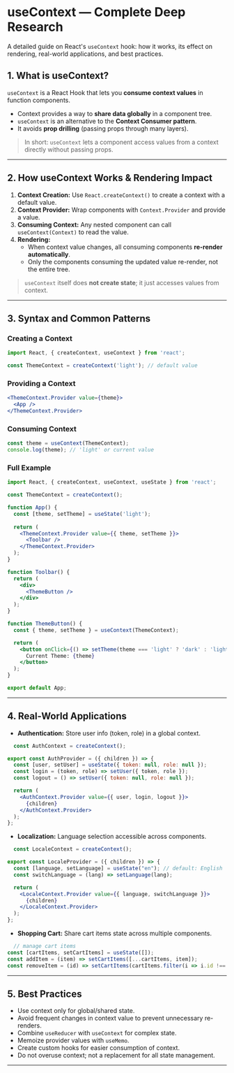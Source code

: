 # useContext — Complete Deep Research

A detailed guide on React's `useContext` hook: how it works, its effect on rendering, real-world applications, and best practices.


## 1. What is useContext?

`useContext` is a React Hook that lets you **consume context values** in function components.

- Context provides a way to **share data globally** in a component tree.
- `useContext` is an alternative to the **Context Consumer pattern**.
- It avoids **prop drilling** (passing props through many layers).

> In short: `useContext` lets a component access values from a context directly without passing props.

---

## 2. How useContext Works & Rendering Impact

1. **Context Creation:** Use `React.createContext()` to create a context with a default value.
2. **Context Provider:** Wrap components with `Context.Provider` and provide a value.
3. **Consuming Context:** Any nested component can call `useContext(Context)` to read the value.
4. **Rendering:** 
   - When context value changes, all consuming components **re-render automatically**.
   - Only the components consuming the updated value re-render, not the entire tree.

> `useContext` itself does **not create state**; it just accesses values from context.

---

## 3. Syntax and Common Patterns

### Creating a Context

```jsx
import React, { createContext, useContext } from 'react';

const ThemeContext = createContext('light'); // default value
```

### Providing a Context

```jsx
<ThemeContext.Provider value={theme}>
  <App />
</ThemeContext.Provider>
```

### Consuming Context

```jsx
const theme = useContext(ThemeContext);
console.log(theme); // 'light' or current value
```

### Full Example

```jsx
import React, { createContext, useContext, useState } from 'react';

const ThemeContext = createContext();

function App() {
  const [theme, setTheme] = useState('light');
  
  return (
    <ThemeContext.Provider value={{ theme, setTheme }}>
      <Toolbar />
    </ThemeContext.Provider>
  );
}

function Toolbar() {
  return (
    <div>
      <ThemeButton />
    </div>
  );
}

function ThemeButton() {
  const { theme, setTheme } = useContext(ThemeContext);

  return (
    <button onClick={() => setTheme(theme === 'light' ? 'dark' : 'light')}>
      Current Theme: {theme}
    </button>
  );
}

export default App;
```

---

## 4. Real-World Applications

- **Authentication:** Store user info (token, role) in a global context.

```jsx
  const AuthContext = createContext();

export const AuthProvider = ({ children }) => {
  const [user, setUser] = useState({ token: null, role: null });
  const login = (token, role) => setUser({ token, role });
  const logout = () => setUser({ token: null, role: null });

  return (
    <AuthContext.Provider value={{ user, login, logout }}>
      {children}
    </AuthContext.Provider>
  );
};
```

- **Localization:** Language selection accessible across components.
```jsx
  const LocaleContext = createContext();

export const LocaleProvider = ({ children }) => {
  const [language, setLanguage] = useState("en"); // default: English
  const switchLanguage = (lang) => setLanguage(lang);

  return (
    <LocaleContext.Provider value={{ language, switchLanguage }}>
      {children}
    </LocaleContext.Provider>
  );
};
```

- **Shopping Cart:** Share cart items state across multiple components.
```jsx
  // manage cart items
const [cartItems, setCartItems] = useState([]);
const addItem = (item) => setCartItems([...cartItems, item]);
const removeItem = (id) => setCartItems(cartItems.filter(i => i.id !== id));
```

---



## 5. Best Practices

- Use context only for global/shared state.
- Avoid frequent changes in context value to prevent unnecessary re-renders.
- Combine `useReducer` with `useContext` for complex state.
- Memoize provider values with `useMemo`.
- Create custom hooks for easier consumption of context.
- Do not overuse context; not a replacement for all state management.

---
